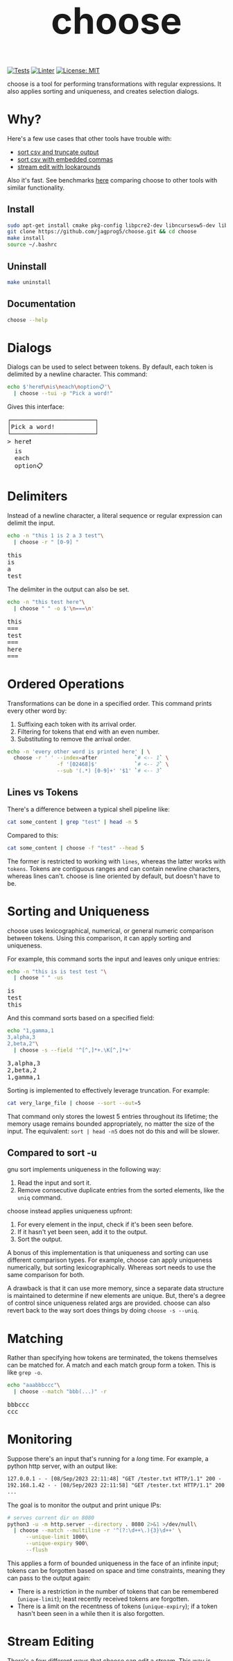 <h1 align="center" style=font-size:6em>choose</h1>

[![Tests](https://github.com/jagprog5/choose/actions/workflows/tests.yml/badge.svg)](https://github.com/jagprog5/choose/actions/workflows/tests.yml)
[![Linter](https://github.com/jagprog5/choose/actions/workflows/cpp-linter.yml/badge.svg)](https://github.com/jagprog5/choose/actions/workflows/cpp-linter.yml)
[![License: MIT](https://img.shields.io/badge/License-MIT-yellow.svg)](https://opensource.org/licenses/MIT)

choose is a tool for performing transformations with regular expressions. It also applies sorting and uniqueness, and creates selection dialogs.

# Why?

Here's a few use cases that other tools have trouble with:

 - [sort csv and truncate output](https://stackoverflow.com/a/77025562/15534181)
 - [sort csv with embedded commas](https://stackoverflow.com/a/77034520/15534181)
 - [stream edit with lookarounds](https://stackoverflow.com/a/77025816/15534181)

Also it's fast. See benchmarks [here](./perf/perf.md) comparing choose to other tools with similar functionality.

## Install
```bash
sudo apt-get install cmake pkg-config libpcre2-dev libncursesw5-dev libtbb-dev
git clone https://github.com/jagprog5/choose.git && cd choose
make install
source ~/.bashrc
```
## Uninstall
```bash
make uninstall
```
## Documentation
```bash
choose --help
```
# Dialogs
Dialogs can be used to select between tokens. By default, each token is delimited by a newline character. This command:

```bash
echo $'here❗\nis\neach\noption📋'\
  | choose --tui -p "Pick a word!"
```

Gives this interface:

<pre>
┌───────────────────────┐  
│Pick a word!           │  
└───────────────────────┘  
> here❗  
  is  
  each  
  option📋  
</pre>

# Delimiters

Instead of a newline character, a literal sequence or regular expression can delimit the input.

```bash
echo -n "this 1 is 2 a 3 test"\
  | choose -r " [0-9] "
```

<pre>
this  
is  
a  
test
</pre>  

The delimiter in the output can also be set.

```bash
echo -n "this test here"\
  | choose " " -o $'\n===\n'
```

<pre>
this
===
test
===
here
===
</pre>  

# Ordered Operations

Transformations can be done in a specified order. This command prints every other word by:

1. Suffixing each token with its arrival order.
2. Filtering for tokens that end with an even number.
3. Substituting to remove the arrival order.

```bash
echo -n 'every other word is printed here' | \
  choose -r ' ' --index=after            `# <-- 1` \
                -f '[02468]$'            `# <-- 2` \
                --sub '(.*) [0-9]+' '$1' `# <-- 3`
```

## Lines vs Tokens

There's a difference between a typical shell pipeline like:

```bash
cat some_content | grep "test" | head -n 5
```

Compared to this:

```bash
cat some_content | choose -f "test" --head 5
```

The former is restricted to working with `lines`, whereas the latter works with `tokens`. Tokens are contiguous ranges and can contain newline characters, whereas lines can't. choose is line oriented by default, but doesn't have to be.

# Sorting and Uniqueness

choose uses lexicographical, numerical, or general numeric comparison between tokens. Using this comparison, it can apply sorting and uniqueness.

For example, this command sorts the input and leaves only unique entries:

```bash
echo -n "this is is test test "\
  | choose " " -us
```

<pre>
is
test
this
</pre>

And this command sorts based on a specified field:

```bash
echo "1,gamma,1
3,alpha,3
2,beta,2"\
  | choose -s --field '^[^,]*+.\K[^,]*+'
```

<pre>
3,alpha,3
2,beta,2
1,gamma,1
</pre>

Sorting is implemented to effectively leverage truncation. For example:

```bash
cat very_large_file | choose --sort --out=5
```

That command only stores the lowest 5 entries throughout its lifetime; the memory usage remains bounded appropriately, no matter the size of the input. The equivalent: `sort | head -n5` does not do this and will be slower.

## Compared to sort -u

gnu sort implements uniqueness in the following way:

1. Read the input and sort it.
2. Remove consecutive duplicate entries from the sorted elements, like the `uniq` command.

choose instead applies uniqueness upfront:

1. For every element in the input, check if it's been seen before.
2. If it hasn't yet been seen, add it to the output.
3. Sort the output.

A bonus of this implementation is that uniqueness and sorting can use different comparison types. For example, choose can apply uniqueness numerically, but sorting lexicographically. Whereas sort needs to use the same comparison for both.

A drawback is that it can use more memory, since a separate data structure is maintained to determine if new elements are unique. But, there's a degree of control since uniqueness related args are provided. choose can also revert back to the way sort does things by doing `choose -s --uniq`.

# Matching

Rather than specifying how tokens are terminated, the tokens themselves can be matched for. A match and each match group form a token. This is like `grep -o`.

```bash
echo "aaabbbccc"\
  | choose --match "bbb(...)" -r
```

<pre>
bbbccc
ccc
</pre>

# Monitoring

Suppose there's an input that's running for a _long_ time. For example, a python http server, with an output like:

```txt
127.0.0.1 - - [08/Sep/2023 22:11:48] "GET /tester.txt HTTP/1.1" 200 -
192.168.1.42 - - [08/Sep/2023 22:11:58] "GET /tester.txt HTTP/1.1" 200 -
...
```

The goal is to monitor the output and print unique IPs:

```bash
# serves current dir on 8080
python3 -u -m http.server --directory . 8080 2>&1 >/dev/null\
  | choose --match --multiline -r '^(?:\d++\.){3}\d++' \
      --unique-limit 1000\
      --unique-expiry 900\
      --flush
```

This applies a form of bounded uniqueness in the face of an infinite input; tokens can be forgotten based on space and time constraints, meaning they can pass to the output again:

 - There is a restriction in the number of tokens that can be remembered (`unique-limit`); least recently received tokens are forgotten.
 - There is a limit on the recentness of tokens (`unique-expiry`); if a token hasn't been seen in a while then it is also forgotten.

# Stream Editing

There's a few different ways that choose can edit a stream. This way is generally the best:

```bash
echo "this is a test" | choose -r --sed "\w+" --replace banana
```

In contrast, this implicitly separates the input into tokens each delimited by a newline. Then, on each token a global substitution is applied:

```bash
echo "this is a test" | choose -r --sub "\w+" banana
```

Lastly, this is a weird hack that leverages the input and output delimiters. It can be faster, but the replacement must be a literal string:

```bash
echo "this is a test" | choose -r "\w+" -o banana -d
```

## Compared to sed

choose uses [PCRE2](https://www.pcre.org/current/doc/html/pcre2syntax.html), which allows for lookarounds + various other regex features, compared to sed which allows only [sed regex](https://www.gnu.org/software/sed/manual/html_node/Regular-Expressions.html). This requires [different logic](https://www.pcre.org/current/doc/html/pcre2partial.html#SEC4) for management of the match buffer, since lookbehind bytes must be properly retained as tokens are created. Meaning sed can't match expressions like this:

```bash
echo "banana test test" | choose -r --sed '(?<!banana )test' --replace hello
```

sed works per line of the input. choose doesn't assume the distinction of lines. To emphasize a point, here is a tricky substitution which has a target that includes a newline and null character:

```bash
echo -e "this\n\0is\na\ntest" | choose -r --sed 'is\n\0is' --replace something
```

sed can't make a substitution if the target contains the delimiter (a newline character); the input is split into lines before substitution occurs, so the delimiter never makes it to the substitution logic. The way this is avoided is to use `sed -z`, which changes the delimiter from newline to null. But in this case, the target includes null too! So it can't process the input properly. One quick way of fixing this is to use `tr` to change the input before it gets to sed (by changing null to a different character), but this can lose information and lead to ambiguous cases (if the delimiter is changed to something found naturally in the input).

# ch_hist

`ch_hist` is a bash function installed with choose. It allows a previous command to be re-run, like [fzf](https://github.com/junegunn/fzf).

```txt
  cd build
  rm -rf *
  cmake ..
  make install
> choose -h
┌────────────────────────────────────────────────────────────────────────────────┐
│Select a line to edit then run.                                                 │
└────────────────────────────────────────────────────────────────────────────────┘
```
## Examples

```bash
ch_hist
ch_hist git
ch_hist hello there
```
